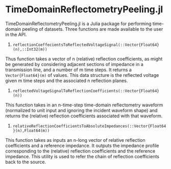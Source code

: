 <!--
[![Build Status](https://travis-ci.org/fuzzybear3965/TimeDomainReflectometryPeeling.jl.svg?branch=master)](https://travis-ci.org/fuzzybear3965/TimeDomainReflectometryPeeling.jl)
[![Build status](https://ci.appveyor.com/api/projects/status/rym1ijwldt575s52/branch/master?svg=true)](https://ci.appveyor.com/project/fuzzybear3965/timedomainreflectometrypeeling-jl/branch/master)
[![codecov](https://codecov.io/gh/fuzzybear3965/TimeDomainReflectometryPeeling.jl/branch/master/graph/badge.svg)](https://codecov.io/gh/fuzzybear3965/TimeDomainReflectometryPeeling.jl)
[![Coverage Status](https://coveralls.io/repos/github/fuzzybear3965/TimeDomainReflectometryPeeling.jl/badge.svg?branch=master)](https://coveralls.io/github/fuzzybear3965/TimeDomainReflectometryPeeling.jl?branch=master)
-->
TimeDomainReflectometryPeeling.jl
=================================


TimeDomainReflectometryPeeling.jl is a Julia package for performing time-domain peeling of datasets.
Three functions are made available to the user in the API.

1. `reflectionCoeffecientsToReflectedVoltageSignal(::Vector{Float64}(n),::Int32(m))`

 Thus function takes a vector of n (relative) reflection coefficients, as might be
 generated by considering adjacent sections of impedance in a transmission line,
 and a number of m time steps. It returns a `Vector{Float64}(m)` of values. This
 data structure is the reflected voltage given m time steps and the associated n
 reflection planes.

1. `reflectedVoltageSignalToReflectionCoefficients(::Vector{Float64}(n))`

 This function takes in an n-time-step time-domain reflectometry waveform (normalized to unit
 input and ignoring the incident waveform shape) and returns the (relative)
 reflection coefficients associated with that waveform.

1. `relativeReflectionCoefficientsToAbsoluteImpedances(::Vector{Float64}(n),Float64(m))`

 This function takes as inputs an n-long vector of relative reflection coefficients and a reference
 impedance. It outputs the impedance profile corresponding to the (relative) reflection
 coefficients and the reference impedance. This utility is used to refer the
 chain of reflection coefficients back to the source.
